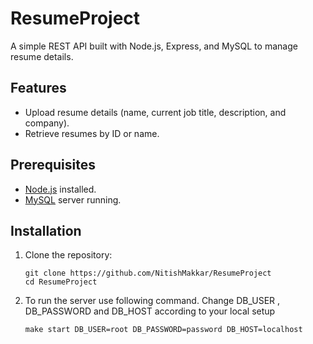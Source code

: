 # ResumeProject

A simple REST API built with Node.js, Express, and MySQL to manage resume details.

## Features
- Upload resume details (name, current job title, description, and company).
- Retrieve resumes by ID or name.

## Prerequisites
- [Node.js](https://nodejs.org/) installed.
- [MySQL](https://www.mysql.com/) server running.

## Installation

1. Clone the repository:
   ```
   git clone https://github.com/NitishMakkar/ResumeProject
   cd ResumeProject
   ```

2. To run the server use following command. Change DB_USER , DB_PASSWORD and DB_HOST according to your local setup
   ```
   make start DB_USER=root DB_PASSWORD=password DB_HOST=localhost
   ```
